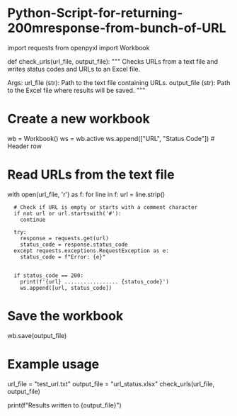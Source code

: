 # Python-Script-for-returning-200mresponse-from-bunch-of-URL


import requests
from openpyxl import Workbook

def check_urls(url_file, output_file):
  """
  Checks URLs from a text file and writes status codes and URLs to an Excel file.

  Args:
      url_file (str): Path to the text file containing URLs.
      output_file (str): Path to the Excel file where results will be saved.
  """
  # Create a new workbook
  wb = Workbook()
  ws = wb.active
  ws.append(["URL", "Status Code"])  # Header row

  # Read URLs from the text file
  with open(url_file, 'r') as f:
    for line in f:
      url = line.strip()
      
      # Check if URL is empty or starts with a comment character
      if not url or url.startswith('#'):
        continue

      try:
        response = requests.get(url)
        status_code = response.status_code
      except requests.exceptions.RequestException as e:
        status_code = f"Error: {e}"
      

      if status_code == 200:
        print(f'{url} ................. {status_code}')
        ws.append([url, status_code])

  # Save the workbook
  wb.save(output_file)

# Example usage
url_file = "test_url.txt"
output_file = "url_status.xlsx"
check_urls(url_file, output_file)

print(f"Results written to {output_file}")  
